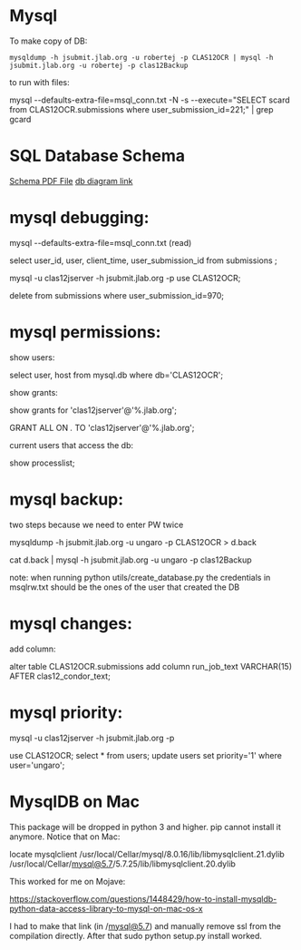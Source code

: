 # Mysql 

To make copy of DB:

`mysqldump -h jsubmit.jlab.org -u robertej -p CLAS12OCR | mysql -h jsubmit.jlab.org -u robertej -p clas12Backup`

to run with files:

mysql --defaults-extra-file=msql_conn.txt -N -s --execute="SELECT scard from CLAS12OCR.submissions where user_submission_id=221;" | grep gcard


# SQL Database Schema

[Schema PDF File](CLAS12_Simulations_DB.pdf)
[db diagram link](https://dbdiagram.io/d/5c9b829bf7c5bb70c72f6c34)


# mysql debugging:

mysql --defaults-extra-file=msql_conn.txt (read)

select user_id, user, client_time, user_submission_id from submissions ;

mysql -u clas12jserver -h jsubmit.jlab.org -p
use CLAS12OCR;

 delete from submissions where user_submission_id=970;
 
 
 # mysql permissions:

show users:

select user, host from mysql.db where db='CLAS12OCR';

show grants:

show grants for 'clas12jserver'@'%.jlab.org';

GRANT ALL ON *.* TO 'clas12jserver'@'%.jlab.org';

current users that access the db: 
 
 show processlist;



# mysql backup:

two steps because we need to enter PW twice

mysqldump -h jsubmit.jlab.org -u ungaro -p CLAS12OCR > d.back

cat d.back | mysql -h jsubmit.jlab.org -u ungaro -p clas12Backup

note: when running python utils/create_database.py the credentials in msqlrw.txt should be the ones of the user that created the DB



# mysql changes:

add column:

alter table CLAS12OCR.submissions add column run_job_text VARCHAR(15) AFTER clas12_condor_text;



# mysql priority:

mysql -u clas12jserver -h jsubmit.jlab.org -p

 use CLAS12OCR;
 select * from users;
 update users set priority='1' where user='ungaro';


# MysqlDB on Mac

This package will be dropped in python 3 and higher.
pip cannot install it anymore.
Notice that on Mac:

locate mysqlclient
/usr/local/Cellar/mysql/8.0.16/lib/libmysqlclient.21.dylib
/usr/local/Cellar/mysql@5.7/5.7.25/lib/libmysqlclient.20.dylib


This worked for me on Mojave: 

https://stackoverflow.com/questions/1448429/how-to-install-mysqldb-python-data-access-library-to-mysql-on-mac-os-x


I had to make that link (in /mysql@5.7) and manually remove ssl from the compilation directly. After that sudo python setup.py install worked.


